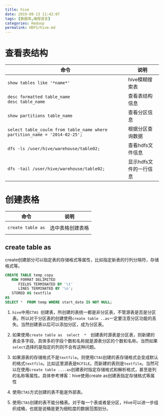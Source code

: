 ```yaml
---
title: hive
date: 2019-08-13 11:42:07
tags: [数据库,编程语言]
categories: Hadoop
permalink: HDFS/hive.md
---
```


# 查看表结构

| 命令                                                         | 说明                   |
| ------------------------------------------------------------ | ---------------------- |
| `show tables like '*name*'`                                  | hive模糊搜索表         |
| `desc formatted table_name`<br>`desc table_name`             | 查看表结构信息         |
| `show partitions table_name`                                 | 查看分区信息           |
| `select table_coulm from table_name where partition_name = '2014-02-25';` | 根据分区查询数据       |
| `dfs -ls /user/hive/warehouse/table02;`                      | 查看hdfs文件信息       |
| `dfs -tail /user/hive/warehouse/table02;`                    | 显示hdfs文件的一行信息 |

# 创建表格

| 命令              | 说明             |
| ----------------- | ---------------- |
|                   |                  |
| `create table as` | 选中表格创建表格 |
|                   |                  |

## create table as

create创建部分可以指定表的存储格式等属性，比如指定新表的行列分隔符，存储格式等。

```sql
CREATE TABLE temp_copy
   ROW FORMAT DELIMITED
      FIELDS TERMINATED BY '\t'
      LINES TERMINATED BY '\n';
   STORED AS textfile
AS
SELECT *  FROM temp WHERE start_date IS NOT NULL;
```

1. `hive`中用`CTAS `创建表，所创建的表统一都是非分区表，不管源表是否是分区表。所以对于分区表的创建使用`create table ..as`一定要注意分区功能的丢失。当然创建表以后可以添加分区，成为分区表。

2. 如果使用`create table as  select  *  `创建表时源表是分区表，则新建的表会多字段，具体多的字段个数和名称就是源表分区的个数和名称。当然如果`select`选择的是指定的列则不会有这种问题。
3. 如果源表的存储格式不是`textfile`。则使用`CTAS`创建的表存储格式会变成默认的格式`textfile`。比如这里源表是`RCFILE`。而新建的表则是`textfile`。当然可以在使用`create table ....as`创建表时指定存储格式和解析格式，甚至是列的名称等属性。具体参考博客：hive使用create as创建表指定存储格式等属性
4. 使用`CTAS`方式创建的表不能是外部表。
5. 使用`CTAS`创建的表不能分桶表。对于每一个表或者是分区，Hive可以进一步组织成桶，也就是说桶是更为细粒度的数据范围划分。

